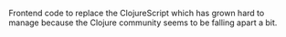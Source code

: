 Frontend code to replace the ClojureScript which has grown hard to manage
because the Clojure community seems to be falling apart a bit.